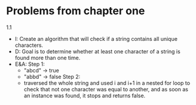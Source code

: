 # Problems from chapter one

1.1
* I: Create an algorithm that will check if a string contains all unique characters.
* D: Goal is to determine whether at least one character of a string is found more than one time.
* E&A:
  Step 1:
    * "abcd" -> true
    * "abbd" -> false
 Step 2: 
    * traversed the whole string and used i and i+1 in a nested for loop to check that not one character was equal to another, and as soon as an instance was found, it stops and returns false.
